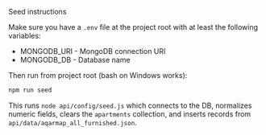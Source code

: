 Seed instructions

Make sure you have a `.env` file at the project root with at least the following variables:

- MONGODB_URI - MongoDB connection URI
- MONGODB_DB - Database name

Then run from project root (bash on Windows works):

```bash
npm run seed
```

This runs `node api/config/seed.js` which connects to the DB, normalizes numeric fields, clears the `apartments` collection, and inserts records from `api/data/aqarmap_all_furnished.json`.
